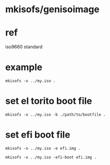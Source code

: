 # mkisofs/genisoimage

# ref

iso9660 standard

# example

`mkisofs -o ../my.iso .`

# set el torito boot file

`mkisofs -o ../my.iso -b ./path/to/bootfile .`

# set efi boot file

`mkisofs -o ../my.iso -e efi.img .`

`mkisofs -o ../my.iso -efi-boot efi.img .`
